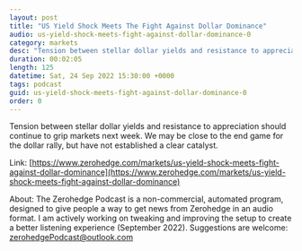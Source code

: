 ```yaml
---
layout: post
title: "US Yield Shock Meets The Fight Against Dollar Dominance"
audio: us-yield-shock-meets-fight-against-dollar-dominance-0
category: markets
desc: "Tension between stellar dollar yields and resistance to appreciation should continue to grip markets next week. We may be close to the end game for the dollar rally, but have not established a clear catalyst."
duration: 00:02:05
length: 125
datetime: Sat, 24 Sep 2022 15:30:00 +0000
tags: podcast
guid: us-yield-shock-meets-fight-against-dollar-dominance-0
order: 0
---
```

Tension between stellar dollar yields and resistance to appreciation should continue to grip markets next week. We may be close to the end game for the dollar rally, but have not established a clear catalyst.

Link: [https://www.zerohedge.com/markets/us-yield-shock-meets-fight-against-dollar-dominance](https://www.zerohedge.com/markets/us-yield-shock-meets-fight-against-dollar-dominance)

About: The Zerohedge Podcast is a non-commercial, automated program, designed to give people a way to get news from Zerohedge in an audio format.  I am actively working on tweaking and improving the setup to create a better listening experience (September 2022).  Suggestions are welcome: [zerohedgePodcast@outlook.com](mailto:zerohedgePodcast@outlook.com)